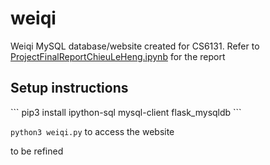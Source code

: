 # weiqi
Weiqi MySQL database/website created for CS6131. Refer to [ProjectFinalReportChieuLeHeng.ipynb](ProjectFinalReportChieuLeHeng.ipynb) for the report

## Setup instructions
<Install MySQL Community Server>
```
pip3 install ipython-sql mysql-client flask_mysqldb
```
<Run [weiqi_final.sql](weiqi_final.sql) with sql>

`python3 weiqi.py` to access the website


to be refined
